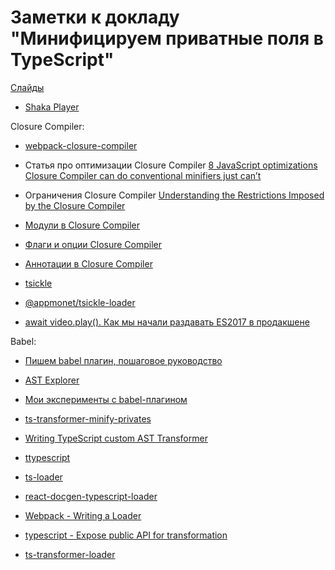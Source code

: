 # Заметки к докладу "Минифицируем приватные поля в TypeScript"

[Слайды](typescript-private-talk.pdf)

- [Shaka Player](https://github.com/google/shaka-player)

Closure Compiler:
  - [webpack-closure-compiler](https://npmjs.com/package/webpack-closure-compiler)
  - Статья про оптимизации Closure Compiler [8 JavaScript optimizations Closure Compiler can do conventional minifiers just can’t](https://medium.com/@thomasdeegan/10-optimizations-closure-compiler-can-do-and-uglify-friends-cant-6dca4232299f)
  - Ограничения Closure Compiler [Understanding the Restrictions Imposed by the Closure Compiler](https://developers.google.com/closure/compiler/docs/limitations)
  - [Модули в Closure Compiler](https://github.com/google/closure-library/wiki/goog.module:-an-ES6-module-like-alternative-to-goog.provide)
  - [Флаги и опции Closure Compiler](https://github.com/google/closure-compiler/wiki/Flags-and-Options)
  - [Аннотации в Closure Compiler](https://github.com/google/closure-compiler/wiki/Annotating-JavaScript-for-the-Closure-Compiler)
  - [tsickle](github.com/angular/tsickle)
  - [@appmonet/tsickle-loader](github.com/AppMonet/tsickle-loader)
  
- [await video.play(). Как мы начали раздавать ES2017 в продакшене](https://events.yandex.ru/events/yasubbotnik/26-oct-2019?openTalkDescription=195-348)

Babel:
  - [Пишем babel плагин, пошаговое руководство](https://habr.com/ru/post/490456)
  - [AST Explorer](https://astexplorer.net/)
  - [Мои эксперименты с babel-плагином](https://github.com/mad-gooze/babel-typescript-mangle-private)
  
  
- [ts-transformer-minify-privates](https://github.com/timocov/ts-transformer-minify-privates)
- [Writing TypeScript custom AST Transformer](https://levelup.gitconnected.com/writing-typescript-custom-ast-transformer-part-1-7585d6916819)
- [ttypescript](https://github.com/cevek/ttypescript)
- [ts-loader](https://github.com/TypeStrong/ts-loader)
- [react-docgen-typescript-loader](https://github.com/strothj/react-docgen-typescript-loader)
- [Webpack - Writing a Loader](https://webpack.js.org/contribute/writing-a-loader)
- [typescript - Expose public API for transformation](https://github.com/Microsoft/TypeScript/pull/13940)
- [ts-transformer-loader](https://github.com/mad-gooze/ts-transformer-loader)
